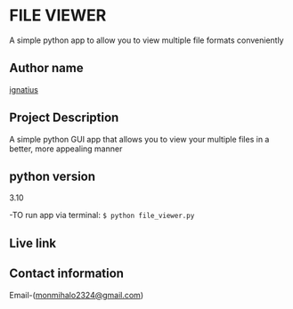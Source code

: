 # FILE VIEWER

A simple python app to allow you to view multiple file formats conveniently

## Author name
[ignatius](https://github.com/monty-xtius/file_viewer.git)

## Project Description
A simple python GUI app that allows you to view your multiple files in a better, more appealing manner

## python version
3.10

-TO run app via terminal:
`$ python file_viewer.py`

## Live link
## Contact information
Email-(monmihalo2324@gmail.com)